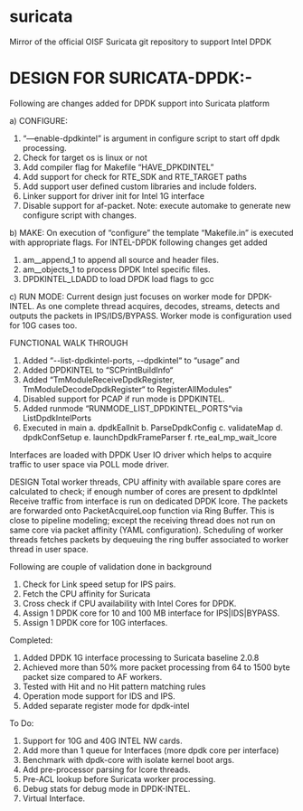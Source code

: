 # suricata
Mirror of the official OISF Suricata git repository to support Intel DPDK

DESIGN FOR SURICATA-DPDK:-
=========================

Following are changes added for DPDK support into Suricata platform

a) CONFIGURE:
1.	“—enable-dpdkintel” is argument in configure script to start off dpdk processing. 
2.	Check for target os is linux or not
3.	Add compiler flag for Makefile “HAVE_DPKDINTEL”
4.	Add support for check for RTE_SDK and RTE_TARGET paths
5.	Add support user defined custom libraries and include folders.
6.	Linker support for driver init for Intel 1G interface
7.	Disable support for af-packet.
Note: execute automake to generate new configure script with changes.

b) MAKE: 
On execution of “configure” the template “Makefile.in” is executed with appropriate flags. For INTEL-DPDK following changes get added
1.	am__append_1 to append all source and header files.
2.	am__objects_1 to process DPDK Intel specific files.
3.	DPDKINTEL_LDADD to load DPDK load flags to gcc

c) RUN MODE:
Current design just focuses on worker mode for DPDK-INTEL. As one complete thread acquires, decodes, streams, detects and outputs the 
packets in IPS/IDS/BYPASS. Worker mode is configuration used for 10G cases too.

FUNCTIONAL WALK THROUGH
1.	Added “--list-dpdkintel-ports, --dpdkintel“ to “usage” and 
2.	Added DPDKINTEL to “SCPrintBuildInfo“
3.	Added “TmModuleReceiveDpdkRegister, TmModuleDecodeDpdkRegister“ to RegisterAllModules“
4.	Disabled support for PCAP if run mode is DPDKINTEL.
5.	Added runmode “RUNMODE_LIST_DPDKINTEL_PORTS“via ListDpdkIntelPorts
6.	Executed in main
a.	dpdkEalInit
b.	ParseDpdkConfig
c.	validateMap
d.	dpdkConfSetup
e.	launchDpdkFrameParser
f.	rte_eal_mp_wait_lcore

Interfaces are loaded with DPDK User IO driver which helps to acquire traffic to user space via POLL mode driver.

DESIGN
Total worker threads, CPU affinity with available spare cores are calculated to check; if enough number of cores are present to dpdkIntel 
Receive traffic from interface is run on dedicated DPDK lcore. The packets are forwarded onto PacketAcquireLoop function via Ring Buffer. 
This is close to pipeline modeling; except the receiving thread does not run on same core via packet affinity (YAML configuration). 
Scheduling of worker threads fetches packets by dequeuing the ring buffer associated to worker thread in user space. 

Following are couple of validation done in background
1.	Check for Link speed setup for IPS pairs.
2.	Fetch the CPU affinity for Suricata
3.	Cross check if CPU availability with Intel Cores for DPDK.
4.	Assign 1 DPDK core for 10 and 100 MB interface for IPS|IDS|BYPASS.
5.	Assign 1 DPDK core for 10G interfaces.


Completed:
1.	Added DPDK 1G interface processing to Suricata baseline 2.0.8
2.	Achieved more than 50% more packet processing from 64 to 1500 byte packet size compared to AF workers.
3.	Tested with Hit and no Hit pattern matching rules
4.	Operation mode support for IDS and IPS.
5.	Added separate register mode for dpdk-intel

To Do:
1.	Support for 10G and 40G INTEL NW cards.
2.	Add more than 1 queue for Interfaces (more dpdk core per interface)
3.	Benchmark with dpdk-core with isolate kernel boot args.
4.	Add pre-processor parsing for lcore threads.
5.	Pre-ACL lookup before Suricata worker processing.
6.	Debug stats for debug mode in DPDK-INTEL.
7.	Virtual Interface.
